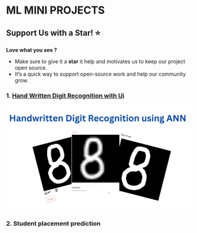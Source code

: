 # ML MINI PROJECTS

## Support Us with a Star! ⭐

**Love what you see ?** 
- Make sure to give it a **star** it help and motivates us to keep our project open source.
- It’s a quick way to support open-source work and help our community grow.


### 1. [Hand Written Digit Recognition with Ui](https://github.com/aeejaz/ml-mini-project/tree/main/hand-written-ann)
![Hand Written Digit Recognition with Ui](/hand-written-ann/handwritten-ann.jpg)

### 2. Student placement prediction

